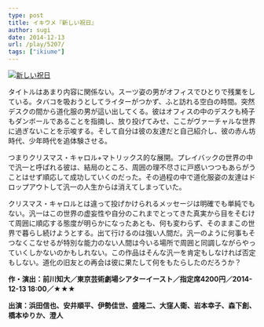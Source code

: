 ```yaml
---
type: post
title: イキウメ『新しい祝日』
author: sugi
date: 2014-12-13
url: /play/5207/
tags: ["ikiume"]
---
```

<a href="http://i1.wp.com/asharpminor.com/wp-content/uploads/2014/12/AtarashiisyukujitsuTop.jpg" onclick="_gaq.push(['_trackEvent', 'outbound-article', 'http://asharpminor.com/wp-content/uploads/2014/12/AtarashiisyukujitsuTop.jpg', '']);" ><img src="http://i1.wp.com/asharpminor.com/wp-content/uploads/2014/12/AtarashiisyukujitsuTop.jpg?resize=211%2C300" alt="新しい祝日" class="alignleft size-medium wp-image-5208" data-recalc-dims="1" /></a>

タイトルはあまり内容に関係ない。スーツ姿の男がオフィスでひとりで残業をしている。タバコを吸おうとしてライターがつかず、ふと訪れる空白の時間。突然デスクの間から道化服の男が這い出してくる。彼はオフィスの中のデスクも椅子もダンボールであることを指摘し、放り投げてみせ、ここがヴァーチャルな世界に過ぎないことを示唆する。そして自分は彼の友達だと自己紹介し、彼の赤ん坊時代、少年時代を追体験させる。

つまりクリスマス・キャロル+マトリックス的な展開。プレイバックの世界の中で汎一と呼ばれる彼は、結局のところ、周囲の理不尽さに戸惑いつつもあらがうことはせず順応して成功していくのだった。その過程の中で道化服姿の友達はドロップアウトして汎一の人生からは消えてしまっていた。

クリスマス・キャロルとは違って投げかけられるメッセージは明確でも単純でもない。汎一はこの世界の虚妄性や自分のこれまでとってきた真実から目をそむけて周囲に順応する態度が明らかになったあとも、何も変わらず、そのままこの世界で暮らし続けようとする。出て行けるのは強い人間だ。汎一のように何事もそつなくこなせるが特別な能力のない人間は今いる場所で周囲と同調しながらやっていくしかないのかもしれない。この作品はそんな汎一を肯定もしなければ否定もしない。道化の旧友との再会は彼に果たして何をもたらしたのだろうか？

**作・演出：前川知大／東京芸術劇場シアターイースト／指定席4200円／2014-12-13 18:00／★★★**

**出演：浜田信也、安井順平、伊勢佳世、盛隆二、大窪人衛、岩本幸子、森下創、橋本ゆりか、澄人**
